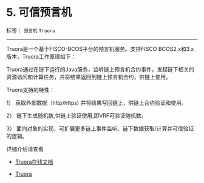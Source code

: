 #  5. 可信预言机
标签： ``预言机``  ``Truora``

-----

Truora是一个基于FISCO-BCOS平台的预言机服务。支持FISCO BCOS2.x和3.x版本，Truora工作原理如下：

Truora通过在链下运行的Java服务，监听链上预言机合约事件，发起链下相关的资源访问和计算任务，并将结果返回到链上预言机合约，供链上使用。

Truora支持的特性：

1） 获取外部数据（http/https) 并将结果写回链上，供链上合约验证和使用。

2） 链下生成随机数,供链上验证使用,即VRF可验证随机数。

3） 面向对象的实现，可扩展更多链上事件监听、链下数据获取/计算并可信验证的逻辑。

详细介绍请查看

- [Truora在线文档](https://truora.readthedocs.io/zh_CN/main/)
  
- [Truora](https://github.com/WeBankBlockchain/Truora-Service)